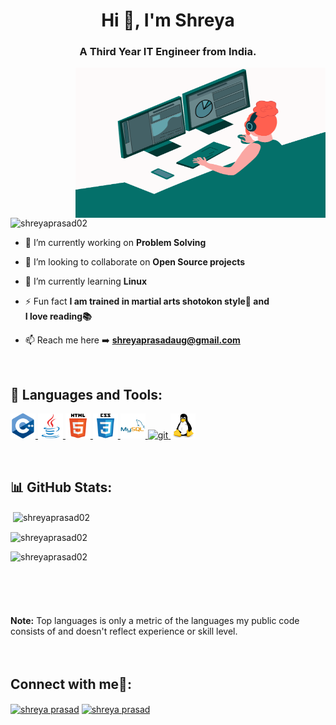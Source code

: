 <h1 align="center">Hi 👋, I'm Shreya</h1>
<h3 align="center">A Third Year IT Engineer from India.</h3>

<img align = "right" alt = "gif" width="400" height="240" src="https://github.com/Shreyaprasad02/Shreyaprasad02/blob/main/anna-havrylyukh-.gif">

<p align="left"> <img src="https://komarev.com/ghpvc/?username=shreyaprasad02&label=Profile%20views&color=0e75b6&style=flat" alt="shreyaprasad02" /> </p>

- 🔭 I’m currently working on **Problem Solving**

- 👯 I’m looking to collaborate on **Open Source projects**

- 🌱 I’m currently learning **Linux**

- ⚡ Fun fact **I am trained in martial arts shotokon style🥋 and </br>I love reading📚**

- 📫 Reach me here ➡️ **shreyaprasadaug@gmail.com**


</br>

## 🚀 Languages and Tools:
<p align="left"> 

<p align="left"> <a href="https://www.w3schools.com/cpp/" target="_blank" rel="noreferrer"> <img src="https://raw.githubusercontent.com/devicons/devicon/master/icons/cplusplus/cplusplus-original.svg" alt="cplusplus" width="40" height="40"/> </a> 
<a href="https://www.java.com" target="_blank" rel="noreferrer"> <img src="https://raw.githubusercontent.com/devicons/devicon/master/icons/java/java-original.svg" alt="java" width="40" height="40"/> </a>
<a href="https://www.w3.org/html/" target="_blank" rel="noreferrer"> <img src="https://raw.githubusercontent.com/devicons/devicon/master/icons/html5/html5-original-wordmark.svg" alt="html5" width="40" height="40"/> </a>
<a href="https://www.w3schools.com/css/" target="_blank" rel="noreferrer"> <img src="https://raw.githubusercontent.com/devicons/devicon/master/icons/css3/css3-original-wordmark.svg" alt="css3" width="40" height="40"/> </a>  
<a href="https://www.mysql.com/" target="_blank" rel="noreferrer"> <img src="https://raw.githubusercontent.com/devicons/devicon/master/icons/mysql/mysql-original-wordmark.svg" alt="mysql" width="40" height="40"/> </a>
<a href="https://git-scm.com/" target="_blank" rel="noreferrer"> <img src="https://www.vectorlogo.zone/logos/git-scm/git-scm-icon.svg" alt="git" width="40" height="40"/> </a>
<a href="https://www.linux.org/" target="_blank" rel="noreferrer"> <img src="https://raw.githubusercontent.com/devicons/devicon/master/icons/linux/linux-original.svg" alt="linux" width="40" height="40"/> </a>  
<!--  
<a href="https://firebase.google.com/" target="_blank" rel="noreferrer"> <img src="https://www.vectorlogo.zone/logos/firebase/firebase-icon.svg" alt="firebase" width="40" height="40"/> </a> 
<a href="https://flutter.dev" target="_blank" rel="noreferrer"> <img src="https://www.vectorlogo.zone/logos/flutterio/flutterio-icon.svg" alt="flutter" width="40" height="40"/> </a>  
<a href="https://developer.mozilla.org/en-US/docs/Web/JavaScript" target="_blank" rel="noreferrer"> <img src="https://raw.githubusercontent.com/devicons/devicon/master/icons/javascript/javascript-original.svg" alt="javascript" width="40" height="40"/> </a> 
<a href="https://dart.dev" target="_blank" rel="noreferrer"> <img src="https://www.vectorlogo.zone/logos/dartlang/dartlang-icon.svg" alt="dart" width="40" height="40"/> </a> -->
</p>

</br>

## 📊 GitHub Stats:
<p align="left"> 
<p>&nbsp;<img align="center" src="https://github-readme-stats.vercel.app/api?username=shreyaprasad02&show_icons=true&count_private=true&theme=react&hide_border=true&bg_color=0D1117" alt="shreyaprasad02" /></p>

<p><img align="center" src="https://github-readme-streak-stats.herokuapp.com/?user=shreyaprasad02&theme=black-ice&hide_border=true&stroke=0000&background=060A0CD0"" alt="shreyaprasad02" /></p>

<p><img align="left" src="https://github-readme-stats.vercel.app/api/top-langs?username=shreyaprasad02&show_icons=true&theme=react&hide_border=true&bg_color=0D1117&layout=compact" alt="shreyaprasad02" /></p>
  
</br> 
</br>
</br>  
</br>
</br> 
</br>
<b>Note:</b> Top languages is only a metric of the languages my public code consists of and doesn't reflect experience or skill level.


</br> 
</br>
</br>

## Connect with me🤝:
<p align="left">
<a href="https://linkedin.com/in/shreya-prasad-ba94a4214" target="blank"><img align="center" src="https://cdn2.iconfinder.com/data/icons/social-media-2285/512/1_Linkedin_unofficial_colored_svg-512.png" alt="shreya prasad" height="30" width="40" /></a>
<a href="mailto:shreyaprasadaug@gmail.com" target="blank"><img align="center" src="https://cdn4.iconfinder.com/data/icons/logos-brands-in-colors/48/google-gmail-512.png" alt="shreya prasad" height="40" width="40" /></a>
</p>
